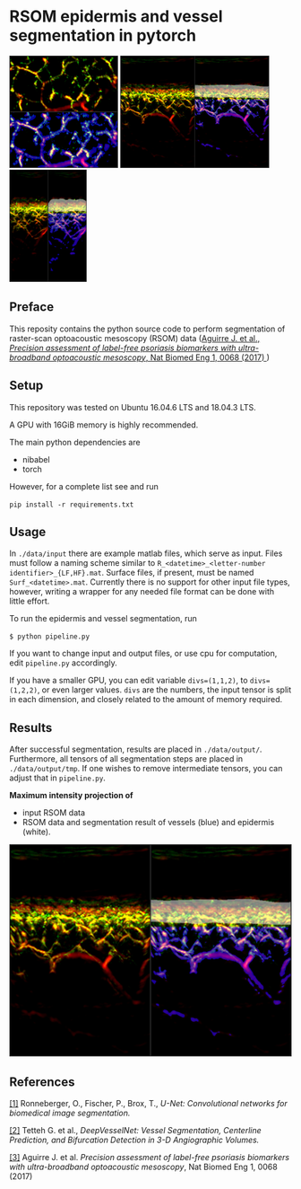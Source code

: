 # RSOM epidermis and vessel segmentation in pytorch
<img src="./data/output/R_20200101000000_EX0001_combMIP_ax0.png" title="Skin segmentation Result. View from above, axis=0" height="200"/>
<img src="./data/output/R_20200101000000_EX0001_combMIP_ax1.png" title="Skin segmentation Result. axis=1" height="200"/>
<img src="./data/output/R_20200101000000_EX0001_combMIP_ax2.png" title="Skin segmentation Result. axis=2" height="200"/>

## Preface
This reposity contains the python source code to perform segmentation 
of raster-scan optoacoustic mesoscopy (RSOM) data
([Aguirre J. et al., _Precision assessment of label-free psoriasis biomarkers with ultra-broadband optoacoustic mesoscopy_, Nat Biomed Eng 1, 0068 (2017) ](https://www.nature.com/articles/s41551-017-0068))


## Setup

This repository was tested on Ubuntu 16.04.6 LTS and 
18.04.3 LTS.

A GPU with 16GiB memory is highly recommended.

The main python dependencies are
* nibabel
* torch

However, for a complete list see and run

`pip install -r requirements.txt`

## Usage
In `./data/input` there are example matlab files, which serve as input.
Files must follow a naming scheme similar to `R_<datetime>_<letter-number identifier>_{LF,HF}.mat`.
Surface files, if present, must be named `Surf_<datetime>.mat`.
Currently there is no support for other input file types, however, writing a 
wrapper for any needed file format can be done with little effort.

To run the epidermis and vessel segmentation, run

`$ python pipeline.py`

If you want to change input and output files, or use cpu for
computation, edit `pipeline.py` accordingly.

If you have a smaller GPU, you can edit variable `divs=(1,1,2)`,
to `divs=(1,2,2)`, or even larger values. `divs` are the numbers, the input
tensor is split in each dimension, and closely related to the amount of memory required.

## Results

After successful segmentation, results are placed in `./data/output/`.
Furthermore, all tensors of all segmentation steps are placed in `./data/output/tmp`.
If one wishes to remove intermediate tensors, you can adjust that in `pipeline.py`.

**Maximum intensity projection of**
* input RSOM data
* RSOM data and segmentation result of vessels (blue) and epidermis (white).

<img src="./data/output/R_20200101000000_EX0001_combMIP_ax1.png" width="600" caption="ble"> 


## References

[[1]](https://arxiv.org/abs/1505.04597) Ronneberger, O., Fischer, P., Brox, T., _U-Net: Convolutional networks for biomedical image segmentation._

[[2]](https://arxiv.org/abs/1803.09340) Tetteh G. et al., _DeepVesselNet: Vessel Segmentation, Centerline Prediction, and Bifurcation Detection in 3-D Angiographic Volumes._

[[3]](https://www.nature.com/articles/s41551-017-0068) Aguirre J. et al. _Precision assessment of label-free psoriasis biomarkers with ultra-broadband optoacoustic mesoscopy_, Nat Biomed Eng 1, 0068 (2017)

    

